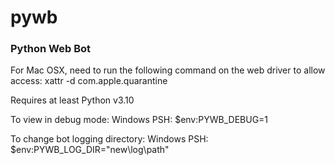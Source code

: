 # pywb

### Python Web Bot

For Mac OSX, need to run the following command on the web driver to allow access:
xattr -d com.apple.quarantine <name-of-executable>

Requires at least Python v3.10

To view in debug mode:
Windows PSH:
$env:PYWB_DEBUG=1


To change bot logging directory:
Windows PSH:
$env:PYWB_LOG_DIR="new\log\path"
